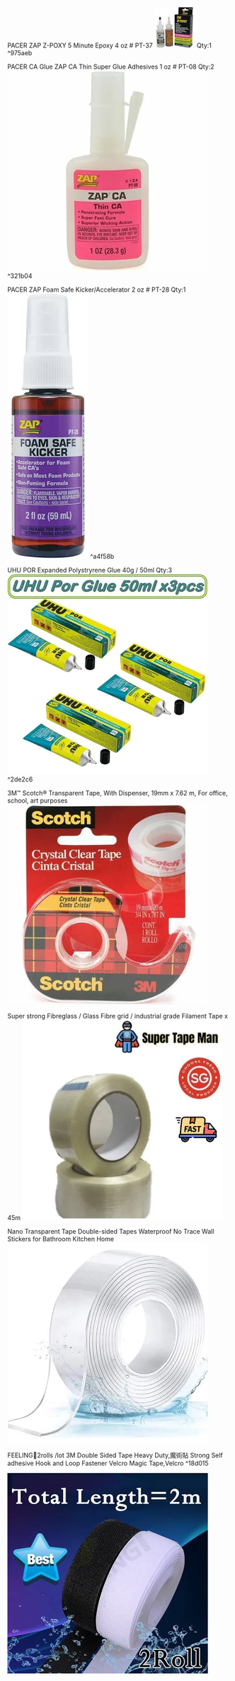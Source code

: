 PACER ZAP Z-POXY 5 Minute Epoxy 4 oz # PT-37
![](Pasted%20image%2020241020022311.webp)
Qty:1 ^975aeb


PACER CA Glue ZAP CA Thin Super Glue Adhesives 1 oz # PT-08
Qty:2
![](Pasted%20image%2020241020022341.webp) ^321b04

PACER ZAP Foam Safe Kicker/Accelerator 2 oz # PT-28
Qty:1
![](Pasted%20image%2020241020022409.webp) ^a4f58b

UHU POR Expanded Polystryrene Glue 40g / 50ml
Qty:3
![](Pasted%20image%2020241020022436.webp) ^2de2c6

3M™ Scotch® Transparent Tape, With Dispenser, 19mm x 7.62 m, For office, school, art purposes
![](Pasted%20image%2020241020022457.webp)


Super strong Fibreglass / Glass Fibre grid / industrial grade Filament Tape x 45m
![](Pasted%20image%2020241020022521.webp)


Nano Transparent Tape Double-sided Tapes Waterproof No Trace Wall Stickers for Bathroom Kitchen Home
![](Pasted%20image%2020241020022600.webp)


FEELING🌈2rolls /lot 3M Double Sided Tape Heavy Duty,魔術貼 Strong Self adhesive Hook and Loop Fastener Velcro Magic Tape,Velcro ^18d015

![](Pasted%20image%2020241020022628.webp)